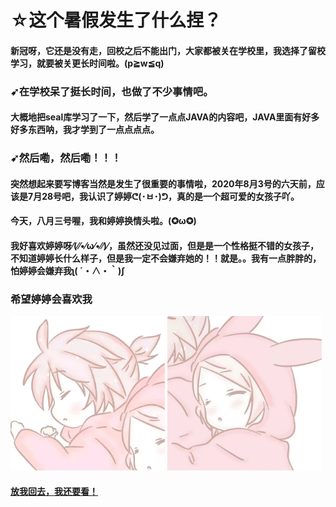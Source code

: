 # ☆这个暑假发生了什么捏？

#### 新冠呀，它还是没有走，回校之后不能出门，大家都被关在学校里，我选择了留校学习，就要被关更长时间啦。(p≧w≦q)

### ➹在学校呆了挺长时间，也做了不少事情吧。
#### 大概地把seal库学习了一下，然后学了一点点JAVA的内容吧，JAVA里面有好多好多东西呐，我才学到了一点点点点。

### ➹然后嘞，然后嘞！！！
#### 突然想起来要写博客当然是发生了很重要的事情啦，2020年8月3号的六天前，应该是7月28号吧，我认识了婷婷ᕦ(･ㅂ･)ᕤ，真的是一个超可爱的女孩子吖。
#### 今天，八月三号喔，我和婷婷换情头啦。(✪ω✪)

#### 我好喜欢婷婷呀⁄(⁄⁄•⁄ω⁄•⁄⁄)⁄，虽然还没见过面，但是是一个性格挺不错的女孩子，不知道婷婷长什么样子，但是我一定不会嫌弃她的！！就是。。我有一点胖胖的，怕婷婷会嫌弃我ʅ( ´・∧・｀)ʃ 
### 希望婷婷会喜欢我

 <img src="wo.jpg" width="49%">   <img src="ta.jpeg" width="49%"> 

 
#### [放我回去，我还要看！][1]
[1]: index.md

<script src="https://cdn.jsdelivr.net/npm/jquery/dist/jquery.min.js"></script>
<link rel="stylesheet" href="https://cdn.jsdelivr.net/npm/font-awesome/css/font-awesome.min.css"/>
<script src="https://cdn.jsdelivr.net/gh/stevenjoezhang/live2d-widget/autoload.js"></script>
